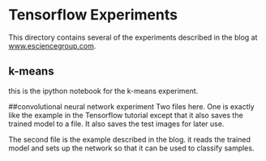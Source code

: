 # Tensorflow ExperimentsThis directory contains several of the experiments described in the blog at www.esciencegroup.com.   ## k-meansthis is the ipython notebook for the k-means experiment.##convolutional neural network experimentTwo files here.   One is exactly like the example in the Tensorflow tutorial except that it also saves the trained model to a file.   It also saves the test images for later use.The second file is the example described in the blog.   it reads the trained model and sets up the network so that it can be used to classify samples.